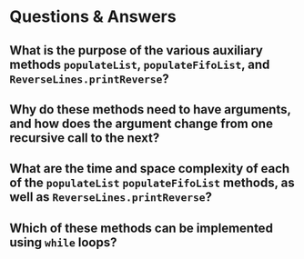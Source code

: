 # Questions & Answers

## What is the purpose of the various auxiliary methods `populateList`, `populateFifoList`, and `ReverseLines.printReverse`?

## Why do these methods need to have arguments, and how does the argument change from one recursive call to the next?

## What are the time and space complexity of each of the `populateList` `populateFifoList` methods, as well as `ReverseLines.printReverse`?

## Which of these methods can be implemented using `while` loops?